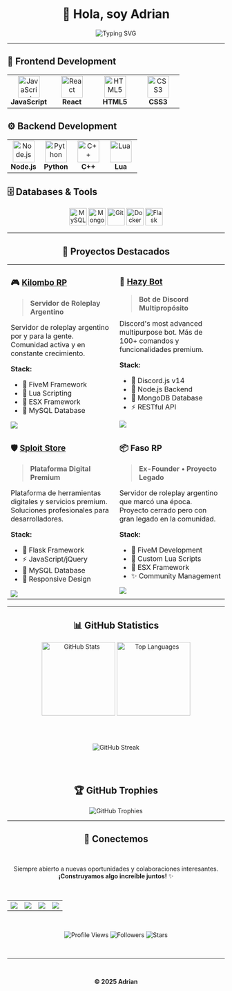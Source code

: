 <div align="center">

# 👋 Hola, soy Adrian

<img src="https://readme-typing-svg.herokuapp.com?font=Inter&weight=600&size=24&duration=3000&pause=1000&color=000000&center=true&vCenter=true&width=600&lines=💻+Full+Stack+Developer;🎮+FiveM+%26+Discord+Specialist;🚀+Building+Digital+Solutions;📍+Based+in+Chicago%2C+Illinois" alt="Typing SVG" />

</div>



---

## 🎨 Frontend Development

<table>
<tr>
<td width="25%" align="center">
<img src="https://cdn.jsdelivr.net/gh/devicons/devicon/icons/javascript/javascript-original.svg" width="50" height="50" alt="JavaScript" />
<br><strong>JavaScript</strong>
</td>
<td width="25%" align="center">
<img src="https://cdn.jsdelivr.net/gh/devicons/devicon/icons/react/react-original.svg" width="50" height="50" alt="React" />
<br><strong>React</strong>
</td>
<td width="25%" align="center">
<img src="https://cdn.jsdelivr.net/gh/devicons/devicon/icons/html5/html5-original.svg" width="50" height="50" alt="HTML5" />
<br><strong>HTML5</strong>
</td>
<td width="25%" align="center">
<img src="https://cdn.jsdelivr.net/gh/devicons/devicon/icons/css3/css3-original.svg" width="50" height="50" alt="CSS3" />
<br><strong>CSS3</strong>
</td>
</tr>
</table>

## ⚙️ Backend Development

<table>
<tr>
<td width="25%" align="center">
<img src="https://cdn.jsdelivr.net/gh/devicons/devicon/icons/nodejs/nodejs-original.svg" width="50" height="50" alt="Node.js" />
<br><strong>Node.js</strong>
</td>
<td width="25%" align="center">
<img src="https://cdn.jsdelivr.net/gh/devicons/devicon/icons/python/python-original.svg" width="50" height="50" alt="Python" />
<br><strong>Python</strong>
</td>
<td width="25%" align="center">
<img src="https://cdn.jsdelivr.net/gh/devicons/devicon/icons/cplusplus/cplusplus-original.svg" width="50" height="50" alt="C++" />
<br><strong>C++</strong>
</td>
<td width="25%" align="center">
<img src="https://cdn.jsdelivr.net/gh/devicons/devicon/icons/lua/lua-original.svg" width="50" height="50" alt="Lua" />
<br><strong>Lua</strong>
</td>
</tr>
</table>

## 🗄️ Databases & Tools

<p align="center">
<img src="https://cdn.jsdelivr.net/gh/devicons/devicon/icons/mysql/mysql-original.svg" width="40" height="40" alt="MySQL" />
<img src="https://cdn.jsdelivr.net/gh/devicons/devicon/icons/mongodb/mongodb-original.svg" width="40" height="40" alt="MongoDB" />
<img src="https://cdn.jsdelivr.net/gh/devicons/devicon/icons/git/git-original.svg" width="40" height="40" alt="Git" />
<img src="https://cdn.jsdelivr.net/gh/devicons/devicon/icons/docker/docker-original.svg" width="40" height="40" alt="Docker" />
<img src="https://cdn.jsdelivr.net/gh/devicons/devicon/icons/flask/flask-original.svg" width="40" height="40" alt="Flask" />
</p>

---

<div align="center">

## 💼 Proyectos Destacados

</div>

<table>
<tr>
<td width="50%" valign="top">

### 🎮 [Kilombo RP](https://kilomborp.net)
> **Servidor de Roleplay Argentino**

Servidor de roleplay argentino por y para la gente. Comunidad activa y en constante crecimiento.

**Stack:**
- 🚗 FiveM Framework
- 🌙 Lua Scripting
- 🔧 ESX Framework
- 🐬 MySQL Database

<a href="https://kilomborp.net" target="_blank">
<img src="https://img.shields.io/badge/🌐_Visitar_Sitio-000000?style=for-the-badge" />
</a>

</td>
<td width="50%" valign="top">

### 🤖 [Hazy Bot](https://hazybot.net)
> **Bot de Discord Multipropósito**

Discord's most advanced multipurpose bot. Más de 100+ comandos y funcionalidades premium.

**Stack:**
- 🤖 Discord.js v14
- 💚 Node.js Backend
- 🍃 MongoDB Database
- ⚡ RESTful API

<a href="https://hazybot.net" target="_blank">
<img src="https://img.shields.io/badge/🌐_Visitar_Sitio-000000?style=for-the-badge" />
</a>

</td>
</tr>
<tr>
<td width="50%" valign="top">

### 🛡️ [Sploit Store](https://sploit.store)
> **Plataforma Digital Premium**

Plataforma de herramientas digitales y servicios premium. Soluciones profesionales para desarrolladores.

**Stack:**
- 🐍 Flask Framework
- ⚡ JavaScript/jQuery
- 🐬 MySQL Database
- 🎨 Responsive Design

<a href="https://sploit.store" target="_blank">
<img src="https://img.shields.io/badge/🌐_Visitar_Sitio-000000?style=for-the-badge" />
</a>

</td>
<td width="50%" valign="top">

### 📦 Faso RP
> **Ex-Founder • Proyecto Legado**

Servidor de roleplay argentino que marcó una época. Proyecto cerrado pero con gran legado en la comunidad.

**Stack:**
- 🚗 FiveM Development
- 🌙 Custom Lua Scripts
- 🔧 ESX Framework
- ✨ Community Management

<img src="https://img.shields.io/badge/Estado-Cerrado-grey?style=for-the-badge" />

</td>
</tr>
</table>

---

<div align="center">

## 📊 GitHub Statistics

<img src="https://github-readme-stats.vercel.app/api?username=4drixn&show_icons=true&theme=default&title_color=000000&icon_color=000000&text_color=666666&bg_color=ffffff&hide_border=true&include_all_commits=true&count_private=true" height="170" alt="GitHub Stats" />
<img src="https://github-readme-stats.vercel.app/api/top-langs/?username=4drixn&layout=compact&theme=default&title_color=000000&text_color=666666&bg_color=ffffff&hide_border=true&langs_count=8" height="170" alt="Top Languages" />

<br><br>

<img src="https://github-readme-streak-stats.herokuapp.com/?user=4drixn&theme=default&ring=000000&fire=000000&currStreakLabel=000000&background=ffffff&hide_border=true&stroke=666666&currStreakNum=000000&sideNums=000000&sideLabels=666666&dates=666666" alt="GitHub Streak" />

<br><br>

## 🏆 GitHub Trophies

<img src="https://github-profile-trophy.vercel.app/?username=4drixn&theme=flat&no-frame=true&no-bg=true&column=7&margin-w=15&margin-h=15" alt="GitHub Trophies" />

</div>

---

<div align="center">

## 🤝 Conectemos

<br>

Siempre abierto a nuevas oportunidades y colaboraciones interesantes.  
**¡Construyamos algo increíble juntos!** ✨

<br>

<table>
<tr>
<td align="center" width="25%">
<a href="mailto:adrian@fasorp.com">
<img src="https://img.shields.io/badge/📧_Email-adrian@fasorp.com-000000?style=for-the-badge" />
</a>
</td>
<td align="center" width="25%">
<a href="https://kilomborp.net">
<img src="https://img.shields.io/badge/🎮_Kilombo_RP-Visit-000000?style=for-the-badge" />
</a>
</td>
<td align="center" width="25%">
<a href="https://hazybot.net">
<img src="https://img.shields.io/badge/🤖_Hazy_Bot-Visit-000000?style=for-the-badge" />
</a>
</td>
<td align="center" width="25%">
<a href="https://sploit.store">
<img src="https://img.shields.io/badge/🛡️_Sploit_Store-Visit-000000?style=for-the-badge" />
</a>
</td>
</tr>
</table>

<br>

![Profile Views](https://komarev.com/ghpvc/?username=4drixn&style=flat-square&color=000000&label=Profile+Views)
![Followers](https://img.shields.io/github/followers/4drixn?style=flat-square&color=000000&labelColor=f0f0f0&logo=github&label=Followers)
![Stars](https://img.shields.io/github/stars/4drixn?style=flat-square&color=000000&labelColor=f0f0f0&logo=github&label=Total+Stars)

<br>

---

<br>

**© 2025 Adrian**

</div>
